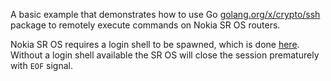 A basic example that demonstrates how to use Go [golang.org/x/crypto/ssh](https://pkg.go.dev/golang.org/x/crypto@v0.0.0-20201112155050-0c6587e931a9/ssh) package to remotely execute commands on Nokia SR OS routers.

Nokia SR OS requires a login shell to be spawned, which is done [here](https://github.com/hellt/gossh-sros/blob/master/main.go#L46). Without a login shell available the SR OS will close the session prematurely with `EOF` signal.